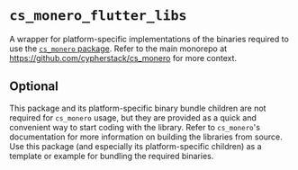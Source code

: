 # `cs_monero_flutter_libs`

A wrapper for platform-specific implementations of the binaries required to use 
the [`cs_monero` package](https://pub.dev/packages/cs_monero).  Refer to the 
main monorepo at https://github.com/cypherstack/cs_monero for more context.

## Optional

This package and its platform-specific binary bundle children are not required 
for `cs_monero` usage, but they are provided as a quick and convenient way to 
start coding with the library.  Refer to `cs_monero`'s documentation for more 
information on building the libraries from source.  Use this package (and 
especially its platform-specific children) as a template or example for bundling 
the required binaries.

